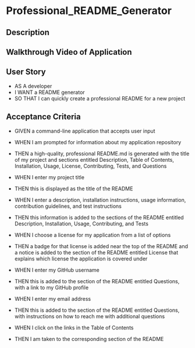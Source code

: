 # Professional_README_Generator

## Description

## Walkthrough Video of Application

## User Story

- AS A developer
- I WANT a README generator
- SO THAT I can quickly create a professional README for a new project

## Acceptance Criteria

- GIVEN a command-line application that accepts user input

- WHEN I am prompted for information about my application repository
- THEN a high-quality, professional README.md is generated with the title of my project and sections entitled Description, Table of Contents, Installation, Usage, License, Contributing, Tests, and Questions

- WHEN I enter my project title
- THEN this is displayed as the title of the README

- WHEN I enter a description, installation instructions, usage information, contribution guidelines, and test instructions
- THEN this information is added to the sections of the README entitled Description, Installation, Usage, Contributing, and Tests

- WHEN I choose a license for my application from a list of options
- THEN a badge for that license is added near the top of the README and a notice is added to the section of the README entitled License that explains which license the application is covered under

- WHEN I enter my GitHub username
- THEN this is added to the section of the README entitled Questions, with a link to my GitHub profile

- WHEN I enter my email address
- THEN this is added to the section of the README entitled Questions, with instructions on how to reach me with additional questions

- WHEN I click on the links in the Table of Contents
- THEN I am taken to the corresponding section of the README
